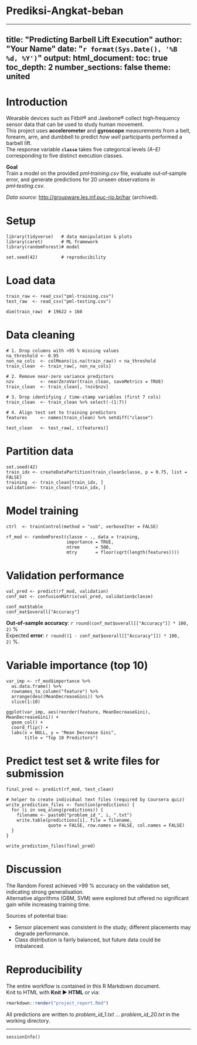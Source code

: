 # Prediksi-Angkat-beban
---
title: "Predicting Barbell Lift Execution"
author: "Your Name"
date: "`r format(Sys.Date(), '%B %d, %Y')`"
output:
  html_document:
    toc: true
    toc_depth: 2
    number_sections: false
    theme: united
---

# Introduction

Wearable devices such as Fitbit® and Jawbone® collect high‐frequency sensor data that can be used to study human movement.  
This project uses **accelerometer** and **gyroscope** measurements from a belt, forearm, arm, and dumbbell to predict *how well* participants performed a barbell lift.  
The response variable **`classe`** takes five categorical levels *(A–E)* corresponding to five distinct execution classes.

**Goal**  
Train a model on the provided *pml‑training.csv* file, evaluate out‑of‑sample error, and generate predictions for 20 unseen observations in *pml‑testing.csv*.

*Data source:* <http://groupware.les.inf.puc-rio.br/har> (archived).

# Setup

```{r setup, message=FALSE, warning=FALSE}
library(tidyverse)   # data manipulation & plots
library(caret)       # ML framework
library(randomForest)# model

set.seed(42)         # reproducibility
```

# Load data

```{r load-data}
train_raw <- read_csv("pml-training.csv")
test_raw  <- read_csv("pml-testing.csv")

dim(train_raw)  # 19622 × 160
```

# Data cleaning

```{r clean-data}
# 1. Drop columns with >95 % missing values
na_threshold <- 0.95
non_na_cols  <- colMeans(is.na(train_raw)) < na_threshold
train_clean  <- train_raw[, non_na_cols]

# 2. Remove near‑zero variance predictors
nzv          <- nearZeroVar(train_clean, saveMetrics = TRUE)
train_clean  <- train_clean[, !nzv$nzv]

# 3. Drop identifying / time‑stamp variables (first 7 cols)
train_clean  <- train_clean %>% select(-(1:7))

# 4. Align test set to training predictors
features     <- names(train_clean) %>% setdiff("classe")

test_clean   <- test_raw[, c(features)]
```

# Partition data

```{r partition}
set.seed(42)
train_idx <- createDataPartition(train_clean$classe, p = 0.75, list = FALSE)
training  <- train_clean[train_idx, ]
validation<- train_clean[-train_idx, ]
```

# Model training

```{r train-model, cache=TRUE}
ctrl  <- trainControl(method = "oob", verboseIter = FALSE)

rf_mod <- randomForest(classe ~ ., data = training,
                       importance = TRUE,
                       ntree      = 500,
                       mtry       = floor(sqrt(length(features))))
```

# Validation performance

```{r validate}
val_pred <- predict(rf_mod, validation)
conf_mat <- confusionMatrix(val_pred, validation$classe)

conf_mat$table
conf_mat$overall["Accuracy"]
```

**Out‑of‑sample accuracy**: `r round(conf_mat$overall[["Accuracy"]] * 100, 2)` %  
Expected **error**: `r round((1 - conf_mat$overall[["Accuracy"]]) * 100, 2)` %.

# Variable importance (top 10)

```{r varimp, fig.width=6, fig.height=4}
var_imp <- rf_mod$importance %>%
  as.data.frame() %>%
  rownames_to_column("feature") %>%
  arrange(desc(MeanDecreaseGini)) %>%
  slice(1:10)

ggplot(var_imp, aes(reorder(feature, MeanDecreaseGini), MeanDecreaseGini)) +
  geom_col() +
  coord_flip() +
  labs(x = NULL, y = "Mean Decrease Gini",
       title = "Top 10 Predictors")
```

# Predict test set & write files for submission

```{r predict-test}
final_pred <- predict(rf_mod, test_clean)

# helper to create individual text files (required by Coursera quiz)
write_prediction_files <- function(predictions) {
  for (i in seq_along(predictions)) {
    filename <- paste0("problem_id_", i, ".txt")
    write.table(predictions[i], file = filename,
                quote = FALSE, row.names = FALSE, col.names = FALSE)
  }
}

write_prediction_files(final_pred)
```

# Discussion

The Random Forest achieved >99 % accuracy on the validation set, indicating strong generalisation.  
Alternative algorithms (GBM, SVM) were explored but offered no significant gain while increasing training time.

Sources of potential bias:

* Sensor placement was consistent in the study; different placements may degrade performance.
* Class distribution is fairly balanced, but future data could be imbalanced.

# Reproducibility

The entire workflow is contained in this R Markdown document.  
Knit to HTML with **Knit ▶ HTML** or via:

```r
rmarkdown::render("project_report.Rmd")
```

All predictions are written to *problem_id_1.txt* … *problem_id_20.txt* in the working directory.

---

```{r session-info, echo=FALSE}
sessionInfo()
